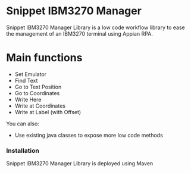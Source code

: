 # Snippet IBM3270 Manager

Snippet IBM3270 Manager Library is a low code workflow library to ease the management of an IBM3270 terminal using Appian RPA.
# Main functions

  - Set Emulator 
  - Find Text
  - Go to Text Position
  - Go to Coordinates
  - Write Here
  - Write at Coordinates
  - Write at Label (with Offset)
  

You can also:
  - Use existing java classes to expose more low code methods

### Installation

Snippet IBM3270 Manager Library is deployed using Maven
